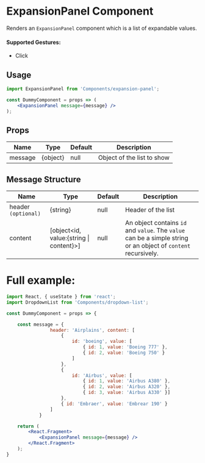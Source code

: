 # ExpansionPanel Component

Renders an `ExpansionPanel` component which is a list of expandable values.


#### Supported Gestures:

-   Click

## Usage

```jsx
import ExpansionPanel from 'Components/expansion-panel';

const DummyComponent = props => (
    <ExpansionPanel message={message} />
);
```

## Props


| Name              | Type         | Default     | Description                                |
| ----------------- | ------------ | ----------- | ------------------------------------------ |
| message           | {object}     | null        | Object of the list to show                 |


## Message Structure


| Name                | Type                                     | Default     | Description                           |
| ------------------- | ---------------------------------------- | ----------- | ------------------------------------- |
| header `(optional)` | {string}                                 | null        | Header of the list                    |
| content             | [object<id, value:{string \| content}>]  | null        | An object contains `id` and `value`. The `value` can be a simple string or an object of `content` recursively.   |




# Full example:

```jsx
import React, { useState } from 'react';
import DropdownList from 'Components/dropdown-list';

const DummyComponent = props => {

    const message = {
                header: 'Airplains', content: [
                    {
                        id: 'boeing', value: [
                            { id: 1, value: 'Boeing 777' },
                            { id: 2, value: 'Boeing 750' }
                        ]
                    },
                    {
                        id: 'Airbus', value: [
                            { id: 1, value: 'Airbus A380' },
                            { id: 2, value: 'Airbus A320' },
                            { id: 3, value: 'Airbus A330' }]
                    },
                    { id: 'Embraer', value: 'Embrear 190' }
                ]
            }

    return (
        <React.Fragment>
            <ExpansionPanel message={message} />
        </React.Fragment>
    );
}
```
